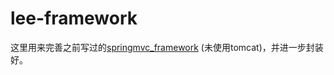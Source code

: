 # lee-framework
这里用来完善之前写过的[springmvc_framework](https://github.com/GaryLeeeee/MyAlgorithm/blob/master/src/leetcode/easy/Code1.java) (未使用tomcat)，并进一步封装好。
